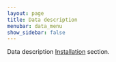 ```yaml
---
layout: page
title: Data description
menubar: data_menu
show_sidebar: false
---
```


Data description [Installation](/bulma-clean-theme/docs/getting-started/installation/) section.